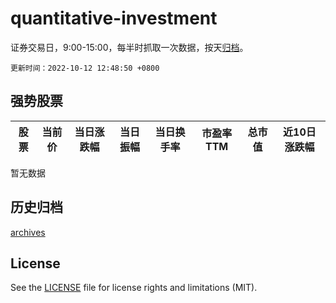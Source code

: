 # quantitative-investment

证券交易日，9:00-15:00，每半时抓取一次数据，按天[归档](archives)。

`更新时间：2022-10-12 12:48:50 +0800`

## 强势股票

|股票|当前价|当日涨跌幅|当日振幅|当日换手率|市盈率TTM|总市值|近10日涨跌幅|
|----|----|----|----|----|----|----|----|
暂无数据

## 历史归档

[archives](archives)

## License

See the [LICENSE](LICENSE) file for license rights and limitations (MIT).